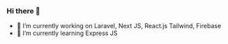 ### Hi there 👋

- 🔭 I’m currently working on Laravel, Next JS, React.js Tailwind, Firebase
- 🌱 I’m currently learning Express JS
